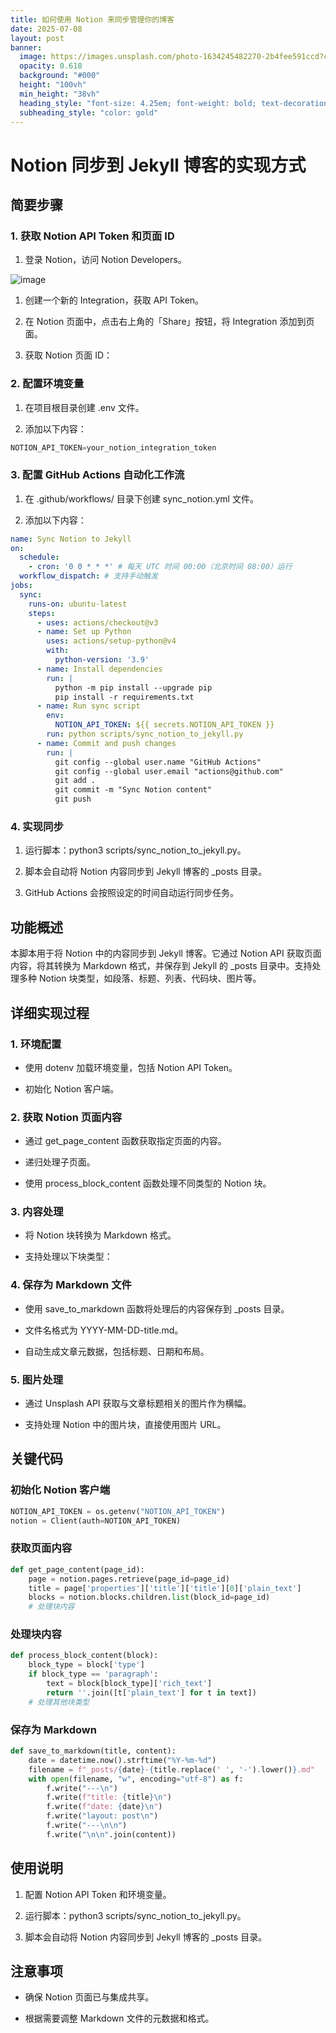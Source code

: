 ```yaml
---
title: 如何使用 Notion 来同步管理你的博客
date: 2025-07-08
layout: post
banner:
  image: https://images.unsplash.com/photo-1634245482270-2b4fee591ccd?crop=entropy&cs=tinysrgb&fit=max&fm=jpg&ixid=M3w2OTIwMzJ8MHwxfHJhbmRvbXx8fHx8fHx8fDE3NTE5OTk1Mjh8&ixlib=rb-4.1.0&q=80&w=1080
  opacity: 0.618
  background: "#000"
  height: "100vh"
  min_height: "38vh"
  heading_style: "font-size: 4.25em; font-weight: bold; text-decoration: underline"
  subheading_style: "color: gold"
---
```


# Notion 同步到 Jekyll 博客的实现方式

## 简要步骤

### 1. 获取 Notion API Token 和页面 ID

1. 登录 Notion，访问 Notion Developers。

![image](https://prod-files-secure.s3.us-west-2.amazonaws.com/a7a0cc5a-89b9-4cda-8686-1fba0ca52f40/d19c1afe-dea5-4312-9333-786b0ba83054/image.png?X-Amz-Algorithm=AWS4-HMAC-SHA256&X-Amz-Content-Sha256=UNSIGNED-PAYLOAD&X-Amz-Credential=ASIAZI2LB4664UZBFPNN%2F20250708%2Fus-west-2%2Fs3%2Faws4_request&X-Amz-Date=20250708T183206Z&X-Amz-Expires=3600&X-Amz-Security-Token=IQoJb3JpZ2luX2VjEIr%2F%2F%2F%2F%2F%2F%2F%2F%2F%2FwEaCXVzLXdlc3QtMiJHMEUCIG%2B5DcCsqEGNiGtiDHYZcpaVbqq4hwNPP11e48Dfb6kcAiEA%2FnV0QQCuOBbomI2TN3VDwil3dtbavuybjd2vNUaFIykqiAQIk%2F%2F%2F%2F%2F%2F%2F%2F%2F%2F%2FARAAGgw2Mzc0MjMxODM4MDUiDCkBHU%2FsSqNf9BLlYyrcA1%2B1mjS0GQGnnlN4Vo7W5OK71%2BoW4sbg%2Fzp41q%2FkUeuHREIiBBsyFxuetGM6gMwuRdc1waDdwd02sPsyY4eu4U9VQbnafnOv7SOZXWrSSz6EPhnDhVqlonk98sXZ3l0K0fxA2wv1dvvYp7U%2FKfNv8CaBwLqcbd%2F2gKEi0YBCWj0KnMUba9jmUeMTnorGD%2FFK6OpN4IEndBSZS24xDun4jIkf48IMnranMS7C2TISuzM%2BUf2dkpdJ%2FDOkYbUxIOxPyhjYGpxdroyRJPTZHxWdEkijqjCgexQB%2FNdHegCBiB%2FEjs2nG%2BLRBQrPeJKbg%2F7Ir9S9A8eHz1rw%2FzBiKxL8fV4wlB2YfT6Y7KUbhGVCnSaS%2FMYNBiCjx215TSTABM76mj4ph21It2Vd5sGwYgW7vVSb3jltrQ1kNfelRJrrjiRRyge6Ip4X4ESJL6PpNLgPU7P7NC2Hp5hGpfMF9Pfr0keY8dvym03w7jxm45Y98ngqHCkKurlEORaMWmcna4kK5h17QRg4qrCAjuKDui5%2BhOxiI0mI2Dx5IfqMXzGvALxb8yQsnjkgAbv0un1teZqMgJh3y11cPBhR9ab3zW2Qhv95BReBj5c81qRZA36rD%2BFYRPkLM7GcUMmlfiXJMJautcMGOqUBWgN11Cm4uBg62uPl1pyaLYXJjOMegRGUtfO%2F2hPngDoeGdY9HouryyhwiaTi41QOuJkDmIsdeupDpf5FnTe3A%2FpRpjTzQY1q%2BaeJe9DLUryNv8eAHsM%2FzdbnxgFnCN1mmr6qdhNHR%2FRGdy7IFlBx1WqXtYfPIoRQBzyKx6tVVFkmcLqHLSN55oXJmRUARmsUhZG22kFVnLP8olys7AMoRy0aRNoi&X-Amz-Signature=0c7fe7758f39482b337949da02ffacdc8c82c76d7893d3daac267fffe9503132&X-Amz-SignedHeaders=host&x-amz-checksum-mode=ENABLED&x-id=GetObject)

1. 创建一个新的 Integration，获取 API Token。

1. 在 Notion 页面中，点击右上角的「Share」按钮，将 Integration 添加到页面。

1. 获取 Notion 页面 ID：


### 2. 配置环境变量

1. 在项目根目录创建 .env 文件。

1. 添加以下内容：

```javascript
NOTION_API_TOKEN=your_notion_integration_token
```

### 3. 配置 GitHub Actions 自动化工作流

1. 在 .github/workflows/ 目录下创建 sync_notion.yml 文件。

1. 添加以下内容：

```yaml
name: Sync Notion to Jekyll
on:
  schedule:
    - cron: '0 0 * * *' # 每天 UTC 时间 00:00（北京时间 08:00）运行
  workflow_dispatch: # 支持手动触发
jobs:
  sync:
    runs-on: ubuntu-latest
    steps:
      - uses: actions/checkout@v3
      - name: Set up Python
        uses: actions/setup-python@v4
        with:
          python-version: '3.9'
      - name: Install dependencies
        run: |
          python -m pip install --upgrade pip
          pip install -r requirements.txt
      - name: Run sync script
        env:
          NOTION_API_TOKEN: ${{ secrets.NOTION_API_TOKEN }}
        run: python scripts/sync_notion_to_jekyll.py
      - name: Commit and push changes
        run: |
          git config --global user.name "GitHub Actions"
          git config --global user.email "actions@github.com"
          git add .
          git commit -m "Sync Notion content"
          git push
```

### 4. 实现同步

1. 运行脚本：python3 scripts/sync_notion_to_jekyll.py。

1. 脚本会自动将 Notion 内容同步到 Jekyll 博客的 _posts 目录。

1. GitHub Actions 会按照设定的时间自动运行同步任务。

## 功能概述

本脚本用于将 Notion 中的内容同步到 Jekyll 博客。它通过 Notion API 获取页面内容，将其转换为 Markdown 格式，并保存到 Jekyll 的 _posts 目录中。支持处理多种 Notion 块类型，如段落、标题、列表、代码块、图片等。

## 详细实现过程

### 1. 环境配置

- 使用 dotenv 加载环境变量，包括 Notion API Token。

- 初始化 Notion 客户端。

### 2. 获取 Notion 页面内容

- 通过 get_page_content 函数获取指定页面的内容。

- 递归处理子页面。

- 使用 process_block_content 函数处理不同类型的 Notion 块。

### 3. 内容处理

- 将 Notion 块转换为 Markdown 格式。

- 支持处理以下块类型：


### 4. 保存为 Markdown 文件

- 使用 save_to_markdown 函数将处理后的内容保存到 _posts 目录。

- 文件名格式为 YYYY-MM-DD-title.md。

- 自动生成文章元数据，包括标题、日期和布局。

### 5. 图片处理

- 通过 Unsplash API 获取与文章标题相关的图片作为横幅。

- 支持处理 Notion 中的图片块，直接使用图片 URL。

## 关键代码

### 初始化 Notion 客户端

```python
NOTION_API_TOKEN = os.getenv("NOTION_API_TOKEN")
notion = Client(auth=NOTION_API_TOKEN)
```

### 获取页面内容

```python
def get_page_content(page_id):
    page = notion.pages.retrieve(page_id=page_id)
    title = page['properties']['title']['title'][0]['plain_text']
    blocks = notion.blocks.children.list(block_id=page_id)
    # 处理块内容
```

### 处理块内容

```python
def process_block_content(block):
    block_type = block['type']
    if block_type == 'paragraph':
        text = block[block_type]['rich_text']
        return ''.join([t['plain_text'] for t in text])
    # 处理其他块类型
```

### 保存为 Markdown

```python
def save_to_markdown(title, content):
    date = datetime.now().strftime("%Y-%m-%d")
    filename = f"_posts/{date}-{title.replace(' ', '-').lower()}.md"
    with open(filename, "w", encoding="utf-8") as f:
        f.write("---\n")
        f.write(f"title: {title}\n")
        f.write(f"date: {date}\n")
        f.write("layout: post\n")
        f.write("---\n\n")
        f.write("\n\n".join(content))
```

## 使用说明

1. 配置 Notion API Token 和环境变量。

1. 运行脚本：python3 scripts/sync_notion_to_jekyll.py。

1. 脚本会自动将 Notion 内容同步到 Jekyll 博客的 _posts 目录。

## 注意事项

- 确保 Notion 页面已与集成共享。

- 根据需要调整 Markdown 文件的元数据和格式。